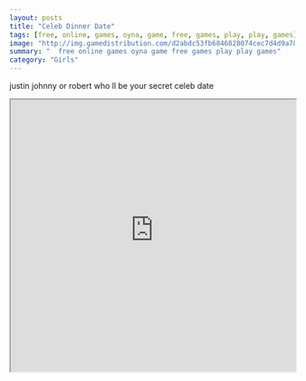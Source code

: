 ```yaml
---
layout: posts
title: "Celeb Dinner Date"
tags: [free, online, games, oyna, game, free, games, play, play, games]
image: "http://img.gamedistribution.com/d2abdc53fb6846828074cec7d4d9a781.jpg"
summary: "  free online games oyna game free games play play games"
category: "Girls"
---
```


justin johnny or robert who ll be your secret celeb date

<iframe width="100%" height="480px;" src="http://flash.gamedistribution.com?game=d2abdc53fb6846828074cec7d4d9a781"></iframe>